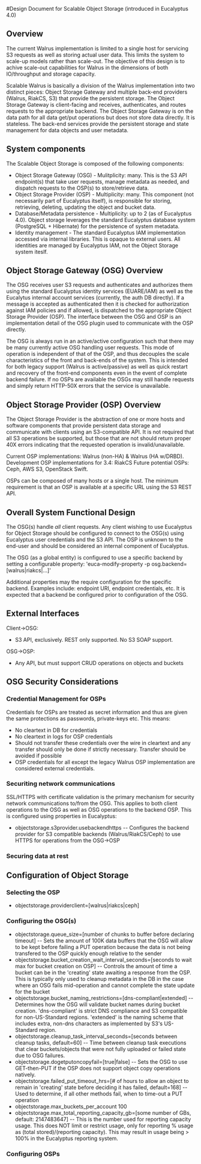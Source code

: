 #Design Document for Scalable Object Storage (introduced in Eucalyptus 4.0)

## Overview
The current Walrus implementation is limited to a single host for servicing S3 requests as well as storing actual user data. This limits the system to scale-up models rather than scale-out. The objective of this design is to achive scale-out capabilities for Walrus in the dimensions of both IO/throughput and storage capacity.

Scalable Walrus is basically a division of the Walrus implementation into two distinct pieces: Object Storage Gateway and multiple back-end providers (Walrus, RiakCS, S3) that provide the persistent storage. The Object Storage Gateway is client-facing and receives, authenticates, and routes requests to the appropriate backend. The Object Storage Gateway is on the data path for all data get/put operations but does not store data directly. It is stateless. The back-end services provide the persistent storage and state management for data objects and user metadata.

## System components
The Scalable Object Storage is composed of the following components:
* Object Storage Gateway (OSG) - Mulitplicity: many. This is the S3 API endpoint(s) that take user requests, manage metadata as needed, and dispatch requests to the OSP(s) to store/retrieve data.
* Object Storage Provider (OSP) - Multiplicity: many. This component (not necessarily part of Eucalyptus itself), is responsible for storing, retrieving, deleting, updating the object and bucket data.
* Database/Metadata persistence - Multiplicity: up to 2 (as of Eucalyptus 4.0). Object storage leverages the standard Eucalyptus database system (PostgreSQL + Hibernate) for the persistence of system metadata.
* Identity management - The standard Eucalyptus IAM implementation accessed via internal libraries. This is opaque to external users. All identities are managed by Eucalyptus IAM, not the Object Storage system iteslf.

## Object Storage Gateway (OSG) Overview
The OSG receives user S3 requests and authenticates and authorizes them using the standard Eucalyptus identity services (EUARE/IAM) as well as the Eucalytus internal account services (currently, the auth DB directly). If a message is accepted as authenticated then it is checked for authorization against IAM policies and if allowed, is dispatched to the appropriate Object Storage Provider (OSP). The interface between the OSG and OSP is an implementation detail of the OSG plugin used to communicate with the OSP directly.

The OSG is always run in an active/active configuration such that there may be many currently active OSG handling user requests. This mode of operation is independent of that of the OSP, and thus decouples the scale characteristics of the front and back-ends of the system. This is intended for both legacy support (Walrus is active/passive) as well as quick restart and recovery of the front-end components even in the event of complete backend failure. If no OSPs are available the OSGs may still handle requests and simply return HTTP-50X errors that the service is unavailable.

## Object Storage Provider (OSP) Overview
The Object Storage Provider is the abstraction of one or more hosts and software components that provide persistent data storage and communicate with clients using an S3-compatible API. It is not required that all S3 operations be supported, but those that are not should return proper 40X errors indicating that the requested operation is invalid/unavailable.

Current OSP implementations: Walrus (non-HA) & Walrus (HA w/DRBD).
Development OSP implementations for 3.4: RiakCS
Future potential OSPs: Ceph, AWS S3, OpenStack Swift.

OSPs can be composed of many hosts or a single host. The minimum requirement is that an OSP is available at a specific URL using the S3 REST API.

## Overall System Functional Design
The OSG(s) handle *all* client requests. Any client wishing to use Eucalyptus for Object Storage should be configured to connect to the OSG(s) using Eucalyptus user credentials and the S3 API. The OSP is unknown to the end-user and should be considered an internal component of Eucalyptus.

The OSG (as a global entity) is configured to use a specific backend by setting a configurable property: 'euca-modify-property -p osg.backend=[walrus|riakcs|...]'

Additional properties may the require configuration for the specific backend. Examples include: endpoint URI, endpoint credentials, etc. It is expected that a backend be configured prior to configuration of the OSG.

## External Interfaces
Client->OSG:
* S3 API, exclusively. REST only supported. No S3 SOAP support.

OSG->OSP:
* Any API, but must support CRUD operations on objects and buckets

## OSG Security Considerations
### Credential Management for OSPs
Credentials for OSPs are treated as secret information and thus are given the same protections as passwords, private-keys etc. This means:
* No cleartext in DB for credentials
* No cleartext in logs for OSP credentials
* Should not transfer these credentials over the wire in cleartext and any transfer should only be done if strictly necessary. Transfer should be avoided if possible
* OSP credentials for all except the legacy Walrus OSP implementation are considered external credentials.

### Securiting network communications
SSL/HTTPS with certificate validation is the primary mechanism for security network communications to/from the OSG. This applies to both client operations to the OSG as well as OSG operations to the backend OSP.
This is configured using properties in Eucalyptus:
* objectstorage.s3provider.usebackendhttps -- Configures the backend provider for S3 compatible backends (Walrus/RiakCS/Ceph) to use HTTPS for operations from the OSG->OSP

### Securing data at rest


## Configuration of Object Storage
### Selecting the OSP
* objectstorage.providerclient=[walrus|riakcs|ceph]

### Configuring the OSG(s)
* objectstorage.queue_size=[number of chunks to buffer before declaring timeout] -- Sets the amount of 100K data buffers that the OSG will allow to be kept before failing a PUT operation because the data is not being transfered to the OSP quickly enough relative to the sender
* objectstorage.bucket_creation_wait_interval_seconds=[seconds to wait max for bucket creation on OSP] -- Controls the amount of time a bucket can be in the 'creating' state awaiting a response from the OSP. This is typically only used to cleanup metadata in the DB in the case where an OSG fails mid-operation and cannot complete the state update for the bucket
* objectstorage.bucket_naming_restrictions=[dns-compliant|extended] -- Determines how the OSG will validate bucket names during bucket creation. 'dns-compliant' is strict DNS compliance and S3 compatible for non-US-Standard regions. 'extended' is the naming scheme that includes extra, non-dns characters as implemented by S3's US-Standard region.
* objectstorage.cleanup_task_interval_seconds=[seconds between cleanup tasks, default=60] -- Time between cleanup task executions that clear buckets/objects that were not fully uploaded or failed state due to OSG failures.
* objectstorage.dogetputoncopyfail=[true|false] -- Sets the OSG to use GET-then-PUT if the OSP does not support object copy operations natively.
* objectstorage.failed_put_timeout_hrs=[# of hours to allow an object to remain in 'creating' state before deciding it has failed, default=168] -- Used to determine, if all other methods fail, when to time-out a PUT operation
* objectstorage.max_buckets_per_account	100
* objectstorage.max_total_reporting_capacity_gb=[some number of GBs, default: 2147483647] -- This is the number used for reporting capacity usage. This does NOT limit or restrict usage, only for reporting % usage as (total stored)/(reporting capacity). This may result in usage being > 100% in the Eucalyptus reporting system.


### Configuring OSPs



